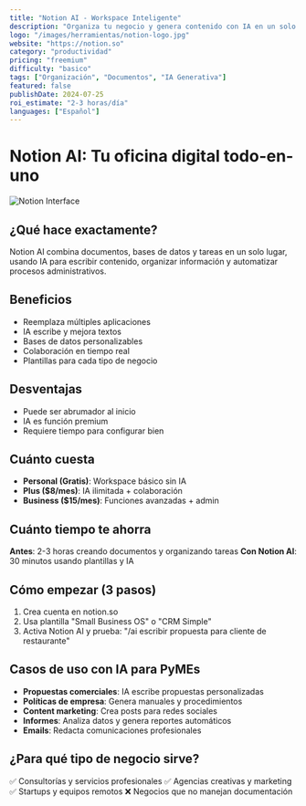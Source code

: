```yaml
---
title: "Notion AI - Workspace Inteligente"
description: "Organiza tu negocio y genera contenido con IA en un solo lugar"
logo: "/images/herramientas/notion-logo.jpg"
website: "https://notion.so"
category: "productividad"
pricing: "freemium"
difficulty: "basico"
tags: ["Organización", "Documentos", "IA Generativa"]
featured: false
publishDate: 2024-07-25
roi_estimate: "2-3 horas/día"
languages: ["Español"]
---
```


# Notion AI: Tu oficina digital todo-en-uno

![Notion Interface](/images/herramientas/notion-logo.jpg)

## ¿Qué hace exactamente?
Notion AI combina documentos, bases de datos y tareas en un solo lugar, usando IA para escribir contenido, organizar información y automatizar procesos administrativos.

## Beneficios
- Reemplaza múltiples aplicaciones
- IA escribe y mejora textos
- Bases de datos personalizables
- Colaboración en tiempo real
- Plantillas para cada tipo de negocio

## Desventajas
- Puede ser abrumador al inicio
- IA es función premium
- Requiere tiempo para configurar bien

## Cuánto cuesta
- **Personal (Gratis)**: Workspace básico sin IA
- **Plus ($8/mes)**: IA ilimitada + colaboración
- **Business ($15/mes)**: Funciones avanzadas + admin

## Cuánto tiempo te ahorra
**Antes**: 2-3 horas creando documentos y organizando tareas
**Con Notion AI**: 30 minutos usando plantillas y IA

## Cómo empezar (3 pasos)
1. Crea cuenta en notion.so
2. Usa plantilla "Small Business OS" o "CRM Simple"
3. Activa Notion AI y prueba: "/ai escribir propuesta para cliente de restaurante"

## Casos de uso con IA para PyMEs
- **Propuestas comerciales**: IA escribe propuestas personalizadas
- **Políticas de empresa**: Genera manuales y procedimientos
- **Content marketing**: Crea posts para redes sociales
- **Informes**: Analiza datos y genera reportes automáticos
- **Emails**: Redacta comunicaciones profesionales

## ¿Para qué tipo de negocio sirve?
✅ Consultorías y servicios profesionales
✅ Agencias creativas y marketing
✅ Startups y equipos remotos
❌ Negocios que no manejan documentación